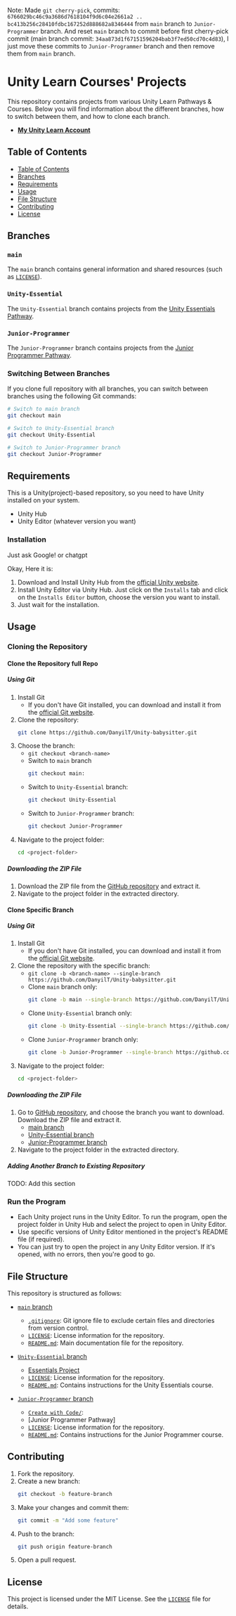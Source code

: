 Note: Made `git cherry-pick`, commits: `6766029bc46c9a3686d7618104f9d6c04e2661a2 .. bc413b256c28410fdbc167252d888682a8346444` from `main` branch to `Junior-Programmer` branch. And reset `main` branch to commit before first cherry-pick commit (main branch commit: `34aa873d1f67151596204bab3f7ed50cd70c4d83`), I just move these commits to `Junior-Programmer` branch and then remove them from `main` branch.

# Unity Learn Courses' Projects

This repository contains projects from various Unity Learn Pathways & Courses. Below you will find information about the different branches, how to switch between them, and how to clone each branch.

- [**My Unity Learn Account**](https://learn.unity.com/u/6346828bedbc2a72ead47d33?tab=profile)

## Table of Contents

- [Table of Contents](#table-of-contents)
- [Branches](#branches)
- [Requirements](#requirements)
- [Usage](#usage)
- [File Structure](#file-structure)
- [Contributing](#contributing)
- [License](#license)

## Branches

### `main`

The `main` branch contains general information and shared resources (such as [`LICENSE`](LICENSE)).

### `Unity-Essential`

The `Unity-Essential` branch contains projects from the [Unity Essentials Pathway](https://learn.unity.com/pathway/unity-essentials).

### `Junior-Programmer`

The `Junior-Programmer` branch contains projects from the [Junior Programmer Pathway](https://learn.unity.com/pathway/junior-programmer).

### Switching Between Branches

If you clone full repository with all branches, you can switch between branches using the following Git commands:

```sh
# Switch to main branch
git checkout main
```

```sh
# Switch to Unity-Essential branch
git checkout Unity-Essential
```

```sh
# Switch to Junior-Programmer branch
git checkout Junior-Programmer
```

## Requirements

This is a Unity(project)-based repository, so you need to have Unity installed on your system.

- Unity Hub
- Unity Editor (whatever version you want)

### Installation

Just ask Google! or chatgpt

Okay, Here it is:
1. Download and Install Unity Hub from the [official Unity website](https://unity.com/download).
2. Install Unity Editor via Unity Hub. Just click on the `Installs` tab and click on the `Installs Editor` button, choose the version you want to install.
3. Just wait for the installation.

## Usage

### Cloning the Repository

#### Clone the Repository full Repo

##### Using Git

1. Install Git
   - If you don't have Git installed, you can download and install it from the [official Git website](https://git-scm.com/downloads).
2. Clone the repository:
    ```sh
    git clone https://github.com/DanyilT/Unity-babysitter.git
    ```
3. Choose the branch:
    - `git checkout <branch-name>`
    - Switch to `main` branch
        ```sh
        git checkout main:
        ```
    - Switch to `Unity-Essential` branch:
        ```sh
        git checkout Unity-Essential
        ```
    - Switch to `Junior-Programmer` branch:
        ```sh
        git checkout Junior-Programmer
        ```
3. Navigate to the project folder:
    ```sh
   cd <project-folder>
    ```

##### Downloading the ZIP File

1. Download the ZIP file from the [GitHub repository](https://github.com/DanyilT/Unity-babysitter.git) and extract it.
2. Navigate to the project folder in the extracted directory.

#### Clone Specific Branch

##### Using Git

1. Install Git
   - If you don't have Git installed, you can download and install it from the [official Git website](https://git-scm.com/downloads).
2. Clone the repository with the specific branch:
    - `git clone -b <branch-name> --single-branch https://github.com/DanyilT/Unity-babysitter.git`
    - Clone `main` branch only:
        ```sh
        git clone -b main --single-branch https://github.com/DanyilT/Unity-babysitter.git
        ```
    - Clone `Unity-Essential` branch only:
        ```sh
        git clone -b Unity-Essential --single-branch https://github.com/DanyilT/Unity-babysitter.git
        ```
    - Clone `Junior-Programmer` branch only:
        ```sh
        git clone -b Junior-Programmer --single-branch https://github.com/DanyilT/Unity-babysitter.git
        ```
3. Navigate to the project folder:
    ```sh
   cd <project-folder>
    ```

##### Downloading the ZIP File

1. Go to [GitHub repository](https://github.com/DanyilT/Unity-babysitter.git), and choose the branch you want to download. Download the ZIP file and extract it.
    - [main branch](https://github.com/DanyilT/Unity-babysitter/tree/main)
    - [Unity-Essential branch](https://github.com/DanyilT/Unity-babysitter/tree/Unity-Essentials)
    - [Junior-Programmer branch](https://github.com/DanyilT/Unity-babysitter/tree/Junior-Programmer)
2. Navigate to the project folder in the extracted directory.

##### Adding Another Branch to Existing Repository
TODO: Add this section

### Run the Program

- Each Unity project runs in the Unity Editor. To run the program, open the project folder in Unity Hub and select the project to open in Unity Editor.
- Use specific versions of Unity Editor mentioned in the project's README file (if required).
- You can just try to open the project in any Unity Editor version. If it's opened, with no errors, then you're good to go.

## File Structure

This repository is structured as follows:

- [`main` branch](https://github.com/DanyilT/Unity-babysitter/tree/main)
    - [`.gitignore`](.gitignore): Git ignore file to exclude certain files and directories from version control.
    - [`LICENSE`](LICENSE): License information for the repository.
    - [`README.md`](README.md): Main documentation file for the repository.

- [`Unity-Essential` branch](https://github.com/DanyilT/Unity-babysitter/tree/Unity-Essentials)
    - [Essentials Project](https://github.com/DanyilT/Unity-babysitter/tree/Unity-Essentials/Essentials%20Project)
    - [`LICENSE`](LICENSE): License information for the repository.
    - [`README.md`](https://github.com/DanyilT/Unity-babysitter/tree/Unity-Essentials/README.md): Contains instructions for the Unity Essentials course.

- [`Junior-Programmer` branch](https://github.com/DanyilT/Unity-babysitter/tree/Junior-Programmer)
    - [`Create with Code/`](https://github.com/DanyilT/Unity-babysitter/tree/Junior-Programmer/Create%20with%20Code):
    - [Junior Programmer Pathway]
    - [`LICENSE`](LICENSE): License information for the repository.
    - [`README.md`](https://github.com/DanyilT/Unity-babysitter/tree/Junior-Programmer/README.md): Contains instructions for the Junior Programmer course.

## Contributing

1. Fork the repository.
2. Create a new branch:
    ```sh
    git checkout -b feature-branch
    ```
3. Make your changes and commit them:
    ```sh
    git commit -m "Add some feature"
    ```
4. Push to the branch:
    ```sh
    git push origin feature-branch
    ```
5. Open a pull request.

## License

This project is licensed under the MIT License. See the [`LICENSE`](LICENSE) file for details.
